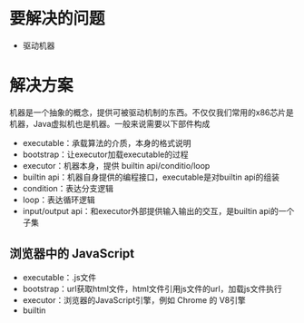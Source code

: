 # 要解决的问题

* 驱动机器

# 解决方案

机器是一个抽象的概念，提供可被驱动机制的东西。不仅仅我们常用的x86芯片是机器，Java虚拟机也是机器。一般来说需要以下部件构成

* executable：承载算法的介质，本身的格式说明
* bootstrap：让executor加载executable的过程
* executor：机器本身，提供 builtin api/conditio/loop
* builtin api：机器自身提供的编程接口，executable是对builtin api的组装
* condition：表达分支逻辑
* loop：表达循环逻辑
* input/output api：和executor外部提供输入输出的交互，是builtin api的一个子集

## 浏览器中的 JavaScript

* executable：.js文件
* bootstrap：url获取html文件，html文件引用js文件的url，加载js文件执行
* executor：浏览器的JavaScript引擎，例如 Chrome 的 V8引擎
* builtin